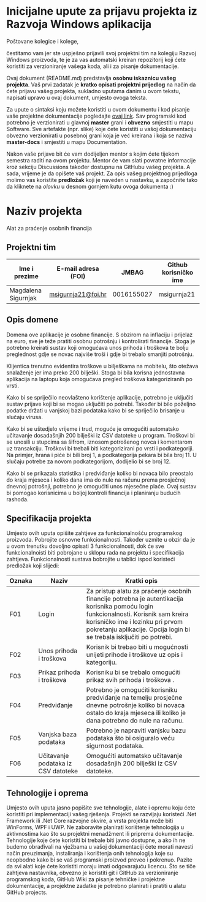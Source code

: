 # Inicijalne upute za prijavu projekta iz Razvoja Windows aplikacija

Poštovane kolegice i kolege, 

čestitamo vam jer ste uspješno prijavili svoj projektni tim na kolegiju Razvoj Windows proizvoda, te je za vas automatski kreiran repozitorij koji ćete koristiti za verzioniranje vašega koda, ali i za pisanje dokumentacije.

Ovaj dokument (README.md) predstavlja **osobnu iskaznicu vašeg projekta**. Vaš prvi zadatak je **kratko opisati projektni prijedlog** na način da ćete prijavu vašeg projekta, sukladno uputama danim u ovom tekstu, napisati upravo u ovaj dokument, umjesto ovoga teksta.

Za upute o sintaksi koju možete koristiti u ovom dokumentu i kod pisanje vaše projektne dokumentacije pogledajte [ovaj link](https://guides.github.com/features/mastering-markdown/).
Sav programski kod potrebno je verzionirati u glavnoj **master** grani i **obvezno** smjestiti u mapu Software. Sve artefakte (npr. slike) koje ćete koristiti u vašoj dokumentaciju obvezno verzionirati u posebnoj grani koja je već kreirana i koja se naziva **master-docs** i smjestiti u mapu Documentation.

Nakon vaše prijave bit će vam dodijeljen mentor s kojim ćete tijekom semestra raditi na ovom projektu. Mentor će vam slati povratne informacije kroz sekciju Discussions također dostupnu na GitHubu vašeg projekta. A sada, vrijeme je da opišete vaš projekt. Za opis vašeg projektnog prijedloga molimo vas koristite **predložak** koji je naveden u nastavku, a započnite tako da kliknete na *olovku* u desnom gornjem kutu ovoga dokumenta :) 

# Naziv projekta
Alat za praćenje osobnih financija

## Projektni tim

Ime i prezime | E-mail adresa (FOI) | JMBAG | Github korisničko ime
------------  | ------------------- | ----- | ---------------------
Magdalena Sigurnjak | msigurnja21@foi.hr | 0016155027 | msigurnja21

## Opis domene
Domena ove aplikacije je osobne financije. S obzirom na inflaciju i prijelaz na euro, sve je teže pratiti osobnu potrošnju i kontrolirati financije. Stoga je potrebno kreirati sustav koji omogućava unos prihoda i troškova te bolju preglednost gdje se novac najviše troši i gdje bi trebalo smanjiti potrošnju.

Klijentica trenutno evidentira troškove u bilješkama na mobitelu, što otežava snalaženje jer ima preko 200 bilješki. Stoga bi bila korisna jednostavna aplikacija na laptopu koja omogućava pregled troškova kategoriziranih po vrsti.

Kako bi se spriječilo neovlašteno korištenje aplikacije, potrebno je uključiti sustav prijave koji bi se mogao uključiti po potrebi. Također bi bilo poželjno podatke držati u vanjskoj bazi podataka kako bi se spriječilo brisanje u slučaju virusa.

Kako bi se uštedjelo vrijeme i trud, moguće je omogućiti automatsko učitavanje dosadašnjih 200 bilješki iz CSV datoteke u program. Troškovi bi se unosili u stupcima sa šifrom, iznosom potrošenog novca i komentarom uz transakciju. Troškovi bi trebali biti kategorizirani po vrsti i podkategoriji. Na primjer, hrana i piće bi bili broj 1, a podkategorija pekara bi bila broj 11. U slučaju potrebe za novom podkategorijom, dodijelio bi se broj 12.

Kako bi se prikazala statistika i predviđanje koliko bi novaca bilo preostalo do kraja mjeseca i koliko dana ima do nule na računu prema prosječnoj dnevnoj potrošnji, potrebno je omogućiti unos mjesečne plaće. Ovaj sustav bi pomogao korisnicima u boljoj kontroli financija i planiranju budućih rashoda.


## Specifikacija projekta
Umjesto ovih uputa opišite zahtjeve za funkcionalnošću programskog proizvoda. Pobrojite osnovne funkcionalnosti. Također uzmite u obzir da je u ovom trenutku dovoljno opisati 3 funkcionalnosti, dok će sve funkcionalnoisti biti pobrojane u sklopu rada na projektu i specifikacija zahtjeva. Funkcionalnosti sustava bobrojite u tablici ispod koristeći predložak koji slijedi:


Oznaka | Naziv | Kratki opis 
------ | ----- | ----------- 
F01 | Login | Za pristup alatu za praćenje osobnih financije potrebna je autentikacija korisnika pomoću login funkcionalnosti. Korisnik sam kreira korisničko ime i lozinku pri prvom pokretanju aplikacije. Opcija login bi se trebala isključiti po potrebi.
F02 | Unos prihoda i troškova |  Korisnik bi trebao biti u mogućnosti unijeti prihode i troškove uz opis i kategoriju.
F03 | Prikaz prihoda i troškova | Korisniku bi se trebalo omogućiti prikaz svih prihoda i troškova .
F04 | Predviđanje | Potrebno je omogućiti korisniku predviđanje na temelju prosječne dnevne potrošnje koliko bi novaca ostalo do kraja mjeseca ili koliko je dana potrebno do nule na računu.
F05 | Vanjska baza podataka | Potrebno je napraviti vanjsku bazu podataka što bi osiguralo veću sigurnost podataka.
F06 | Učitavanje podataka iz CSV datoteke | Omogućiti automatsko učitavanje dosadašnjih 200 bilješki iz CSV datoteke.

## Tehnologije i oprema
Umjesto ovih uputa jasno popišite sve tehnologije, alate i opremu koju ćete koristiti pri implementaciji vašeg rješenja. Projekti se razvijaju koristeći .Net Framework ili .Net Core razvojne okvire, a vrsta projekta može biti WinForms, WPF i UWP. Ne zaboravite planirati korištenje tehnologija u aktivnostima kao što su projektni menadžment ili priprema dokumentacije. Tehnologije koje ćete koristiti bi trebale biti javno dostupne, a ako ih ne budemo obrađivali na vježbama u vašoj dokumentaciji ćete morati navesti način preuzimanja, instaliranja i korištenja onih tehnologija koje su neopbodne kako bi se vaš programski proizvod preveo i pokrenuo. Pazite da svi alati koje ćete koristiti moraju imati odgovarajuću licencu. Što se tiče zahtjeva nastavnika, obvezno je koristiti git i GitHub za verzioniranje programskog koda, GitHub Wiki za pisanje tehničke i projektne dokumentacije, a projektne zadatke je potrebno planirati i pratiti u alatu GitHub projects. 
